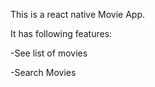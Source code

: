 This is a react native Movie App.

It has following features:

-See list of  movies

-Search Movies
